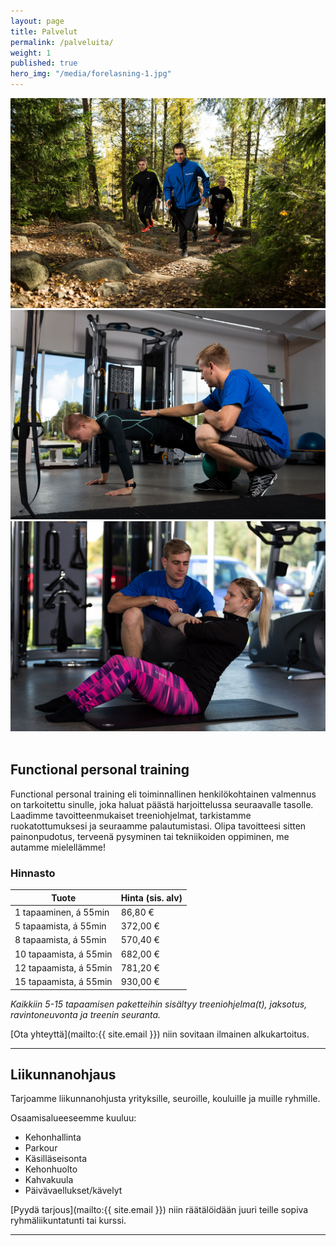 ```yaml
---
layout: page
title: Palvelut
permalink: /palveluita/
weight: 1
published: true
hero_img: "/media/forelasning-1.jpg"
---
```


![Kuva](/img/gallery/gruppmotion-4.jpg)
![Kuva](/img/gallery/pt-2.jpg)
![Kuva](/img/gallery/pt-6.jpg)
&nbsp;

## Functional personal training 

Functional personal training eli toiminnallinen henkilökohtainen valmennus on tarkoitettu sinulle, joka haluat päästä harjoittelussa seuraavalle tasolle. Laadimme tavoitteenmukaiset treeniohjelmat, tarkistamme ruokatottumuksesi ja seuraamme palautumistasi. Olipa tavoitteesi sitten painonpudotus, terveenä pysyminen tai tekniikoiden oppiminen, me autamme mielellämme!

### Hinnasto

| Tuote                     | Hinta (sis. alv)    |
| ------------------------- | ------------------- |
| 1 tapaaminen, á 55min     | 86,80 €             |
| 5 tapaamista, á 55min     | 372,00 €            |
| 8 tapaamista, á 55min     | 570,40 €            |
| 10 tapaamista, á 55min    | 682,00 €            |
| 12 tapaamista, á 55min    | 781,20 €            |
| 15 tapaamista, á 55min    | 930,00 €            |

_Kaikkiin 5-15 tapaamisen paketteihin sisältyy treeniohjelma(t), jaksotus, ravintoneuvonta ja treenin seuranta._

[Ota yhteyttä](mailto:{{ site.email }}) niin sovitaan ilmainen alkukartoitus.

---

## Liikunnanohjaus

Tarjoamme liikunnanohjusta yrityksille, seuroille, kouluille ja muille ryhmille.

Osaamisalueeseemme kuuluu:

* Kehonhallinta
* Parkour
* Käsilläseisonta
* Kehonhuolto
* Kahvakuula
* Päivävaellukset/kävelyt

[Pyydä tarjous](mailto:{{ site.email }}) niin räätälöidään juuri teille sopiva ryhmäliikuntatunti tai kurssi.

---
